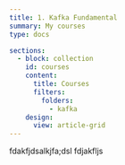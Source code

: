 ```yaml
---
title: 1. Kafka Fundamental
summary: My courses
type: docs

sections:
  - block: collection
    id: courses
    content:
      title: Courses
      filters:
        folders:
          - kafka
    design:
      view: article-grid
---
```



fdakfjdsalkjfa;dsl
fdjakfljs